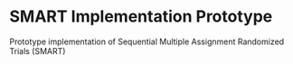 # SMART Implementation Prototype
Prototype implementation of Sequential Multiple Assignment Randomized Trials (SMART)
